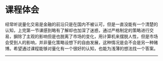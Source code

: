 # 课程体会
经常听说量化交易是金融的前沿只是在国内不被认可，但是一直没能有一个清楚的认知，上完第一节课感到略有了解却也加深了迷惑，通过严格制定的策略进行交易，摒除了主观的影响但是也脱离了市场的变化，用计算机来摆脱人性，但是市场会受到人的影响，并非量化策略设想下的自由发展，这种情况是会不会是另一种赌博。希望通过课程能够对量化有一个很好的认知，也能为浅薄的想法找一个答案。
***************

